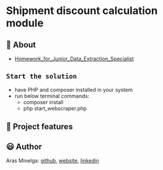 # Shipment discount calculation module

## 🌟 About

- [Homework_for_Junior_Data_Extraction_Specialist](Homework_for_Junior_Data_Extraction_Specialist.pdf)

## `Start the solution`

-   have PHP and composer installed in your system
-   run below terminal commands:
    -   composer install
    -   php start_webscraper.php

## 🎯 Project features

<!-- -   PHP language
-   covered with unit tests
-   clean and simple code
-   language code style, [PSR-12](https://www.php-fig.org/psr/psr-12/)
-   no libraries (except for testing)
-   an easy way to start the solution
-   short documentation in the code itself
-   input data is loaded from 'input.txt'
-   solution outputs data to the screen
-   flexible enough to allow adding new rules and modifying existing ones easily -->

## 😃 Author

Aras Minelga: [github](https://github.com/Dirigentas), [website](https://aras.website/), [linkedin](https://www.linkedin.com/in/aras-minelga/)